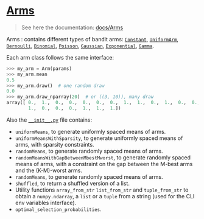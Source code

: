 # [Arms](https://smpybandits.github.io/docs/Arms.html)
> See here the documentation: [docs/Arms](https://smpybandits.github.io/docs/Arms.html)

Arms : contains different types of bandit arms:
[`Constant`](Constant.py), [`UniformArm`](UniformArm.py), [`Bernoulli`](Bernoulli.py), [`Binomial`](Binomial.py), [`Poisson`](Poisson.py), [`Gaussian`](Gaussian.py), [`Exponential`](Exponential.py), [`Gamma`](Gamma.py).

Each arm class follows the same interface:

```python
>>> my_arm = Arm(params)
>>> my_arm.mean
0.5
>>> my_arm.draw()  # one random draw
0.0
>>> my_arm.draw_nparray(20)  # or ((3, 10)), many draw
array([ 0.,  1.,  0.,  0.,  0.,  0.,  0.,  1.,  1.,  0.,  1.,  0.,  0.,
        1.,  0.,  0.,  0.,  1.,  1.,  1.])
```


Also the [`__init__.py`](__init__.py) file contains:

- `uniformMeans`, to generate uniformly spaced means of arms.
- `uniformMeansWithSparsity`, to generate uniformly spaced means of arms, with sparsity constraints.
- `randomMeans`, to generate randomly spaced means of arms.
- `randomMeansWithGapBetweenMbestMworst`, to generate randomly spaced means of arms, with a constraint on the gap between the M-best arms and the (K-M)-worst arms.
- `randomMeans`, to generate randomly spaced means of arms.
- `shuffled`, to return a shuffled version of a list.
- Utility functions `array_from_str` `list_from_str` and `tuple_from_str` to obtain a `numpy.ndarray`, a `list` or a `tuple` from a string (used for the CLI env variables interface).
- `optimal_selection_probabilities`.